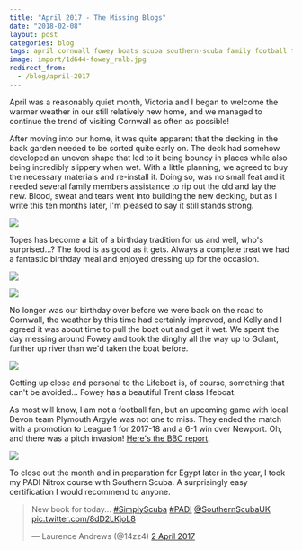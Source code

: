 ```yaml
---
title: "April 2017 - The Missing Blogs"
date: "2018-02-08"
layout: post
categories: blog
tags: april cornwall fowey boats scuba southern-scuba family football topes rochester travel river decking home victoria garden house 2017 twitter 2018
image: import/1d644-fowey_rnlb.jpg
redirect_from:
  - /blog/april-2017
---
```


April was a reasonably quiet month, Victoria and I began to welcome the warmer weather in our still relatively new home, and we managed to continue the trend of visiting Cornwall as often as possible!

After moving into our home, it was quite apparent that the decking in the back garden needed to be sorted quite early on. The deck had somehow developed an uneven shape that led to it being bouncy in places while also being incredibly slippery when wet. With a little planning, we agreed to buy the necessary materials and re-install it. Doing so, was no small feat and it needed several family members assistance to rip out the old and lay the new. Blood, sweat and tears went into building the new decking, but as I write this ten months later, I'm pleased to say it still stands strong.

![][photo-1]

Topes has become a bit of a birthday tradition for us and well, who's surprised...? The food is as good as it gets. Always a complete treat we had a fantastic birthday meal and enjoyed dressing up for the occasion.

![][photo-2]

![][photo-3]

No longer was our birthday over before we were back on the road to Cornwall, the weather by this time had certainly improved, and Kelly and I agreed it was about time to pull the boat out and get it wet. We spent the day messing around Fowey and took the dinghy all the way up to Golant, further up river than we'd taken the boat before.

![][photo-4]

Getting up close and personal to the Lifeboat is, of course, something that can't be avoided... Fowey has a beautiful Trent class lifeboat.

As most will know, I am not a football fan, but an upcoming game with local Devon team Plymouth Argyle was not one to miss. They ended the match with a promotion to League 1 for 2017-18 and a 6-1 win over Newport. Oh, and there was a pitch invasion! [Here's the BBC report](http://www.bbc.co.uk/sport/football/39550159).

![][photo-6]

To close out the month and in preparation for Egypt later in the year, I took my PADI Nitrox course with Southern Scuba. A surprisingly easy certification I would recommend to anyone.

<blockquote class="twitter-tweet" data-lang="en-gb"><p lang="en" dir="ltr">New book for today... <a href="https://twitter.com/hashtag/SimplyScuba?src=hash&amp;ref_src=twsrc%5Etfw">#SimplyScuba</a> <a href="https://twitter.com/hashtag/PADI?src=hash&amp;ref_src=twsrc%5Etfw">#PADI</a> <a href="https://twitter.com/SouthernScubaUK?ref_src=twsrc%5Etfw">@SouthernScubaUK</a> <a href="https://t.co/8dD2LKjoL8">pic.twitter.com/8dD2LKjoL8</a></p>&mdash; Laurence Andrews (@14zz4) <a href="https://twitter.com/14zz4/status/848482439697747968?ref_src=twsrc%5Etfw">2 April 2017</a></blockquote>
<script async src="https://platform.twitter.com/widgets.js" charset="utf-8"></script>


[photo-1]: /assets/img/import/80652-decking.jpg
[photo-2]: /assets/img/import/a513d-topes2.jpg
[photo-3]: /assets/img/import/7054d-topes1.jpg
[photo-4]: /assets/img/import/f9669-fowey.jpg
[photo-5]: /assets/img/import/1d644-fowey_rnlb.jpg
[photo-6]: /assets/img/import/77360-plymouth.jpg
